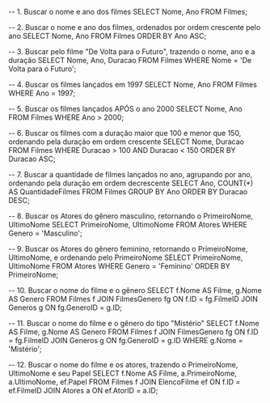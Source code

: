 -- 1. Buscar o nome e ano dos filmes
SELECT Nome, Ano
FROM Filmes;

-- 2. Buscar o nome e ano dos filmes, ordenados por ordem crescente pelo ano
SELECT Nome, Ano
FROM Filmes
ORDER BY Ano ASC;

-- 3. Buscar pelo filme "De Volta para o Futuro", trazendo o nome, ano e a duração
SELECT Nome, Ano, Duracao
FROM Filmes
WHERE Nome = 'De Volta para o Futuro';

-- 4. Buscar os filmes lançados em 1997
SELECT Nome, Ano
FROM Filmes
WHERE Ano = 1997;

-- 5. Buscar os filmes lançados APÓS o ano 2000
SELECT Nome, Ano
FROM Filmes
WHERE Ano > 2000;

-- 6. Buscar os filmes com a duração maior que 100 e menor que 150, ordenando pela duração em ordem crescente
SELECT Nome, Duracao
FROM Filmes
WHERE Duracao > 100 AND Duracao < 150
ORDER BY Duracao ASC;

-- 7. Buscar a quantidade de filmes lançados no ano, agrupando por ano, ordenando pela duração em ordem decrescente
SELECT Ano, COUNT(*) AS QuantidadeFilmes
FROM Filmes
GROUP BY Ano
ORDER BY Duracao DESC;

-- 8. Buscar os Atores do gênero masculino, retornando o PrimeiroNome, UltimoNome
SELECT PrimeiroNome, UltimoNome
FROM Atores
WHERE Genero = 'Masculino';

-- 9. Buscar os Atores do gênero feminino, retornando o PrimeiroNome, UltimoNome, e ordenando pelo PrimeiroNome
SELECT PrimeiroNome, UltimoNome
FROM Atores
WHERE Genero = 'Feminino'
ORDER BY PrimeiroNome;

-- 10. Buscar o nome do filme e o gênero
SELECT f.Nome AS Filme, g.Nome AS Genero
FROM Filmes f
JOIN FilmesGenero fg ON f.ID = fg.FilmeID
JOIN Generos g ON fg.GeneroID = g.ID;

-- 11. Buscar o nome do filme e o gênero do tipo "Mistério"
SELECT f.Nome AS Filme, g.Nome AS Genero
FROM Filmes f
JOIN FilmesGenero fg ON f.ID = fg.FilmeID
JOIN Generos g ON fg.GeneroID = g.ID
WHERE g.Nome = 'Mistério';

-- 12. Buscar o nome do filme e os atores, trazendo o PrimeiroNome, UltimoNome e seu Papel
SELECT f.Nome AS Filme, a.PrimeiroNome, a.UltimoNome, ef.Papel
FROM Filmes f
JOIN ElencoFilme ef ON f.ID = ef.FilmeID
JOIN Atores a ON ef.AtorID = a.ID;
